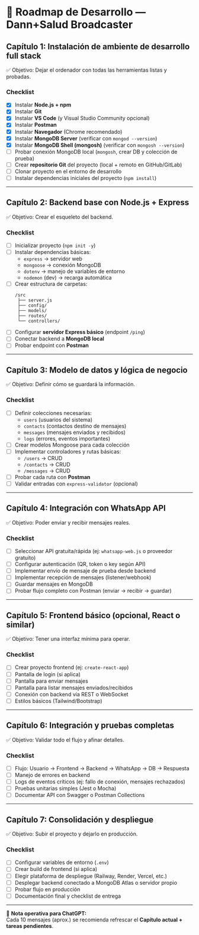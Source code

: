 # 📘 Roadmap de Desarrollo — Dann+Salud Broadcaster

## **Capítulo 1: Instalación de ambiente de desarrollo full stack**
✅ Objetivo: Dejar el ordenador con todas las herramientas listas y probadas.  

### Checklist
- [x] Instalar **Node.js + npm**  
- [x] Instalar **Git**  
- [x] Instalar **VS Code** (y Visual Studio Community opcional)  
- [x] Instalar **Postman**  
- [x] Instalar **Navegador** (Chrome recomendado)  
- [x] Instalar **MongoDB Server** (verificar con `mongod --version`)  
- [x] Instalar **MongoDB Shell (mongosh)** (verificar con `mongosh --version`)  
- [ ] Probar conexión MongoDB local (`mongosh`, crear DB y colección de prueba)  
- [ ] Crear **repositorio Git** del proyecto (local + remoto en GitHub/GitLab)  
- [ ] Clonar proyecto en el entorno de desarrollo  
- [ ] Instalar dependencias iniciales del proyecto (`npm install`)  

---

## **Capítulo 2: Backend base con Node.js + Express**
✅ Objetivo: Crear el esqueleto del backend.  

### Checklist
- [ ] Inicializar proyecto (`npm init -y`)  
- [ ] Instalar dependencias básicas:  
  - `express` → servidor web  
  - `mongoose` → conexión MongoDB  
  - `dotenv` → manejo de variables de entorno  
  - `nodemon` (dev) → recarga automática  
- [ ] Crear estructura de carpetas:  
  ```
  /src
   ├── server.js
   ├── config/
   ├── models/
   ├── routes/
   └── controllers/
  ```  
- [ ] Configurar **servidor Express básico** (endpoint `/ping`)  
- [ ] Conectar backend a **MongoDB local**  
- [ ] Probar endpoint con **Postman**  

---

## **Capítulo 3: Modelo de datos y lógica de negocio**
✅ Objetivo: Definir cómo se guardará la información.  

### Checklist
- [ ] Definir colecciones necesarias:  
  - `users` (usuarios del sistema)  
  - `contacts` (contactos destino de mensajes)  
  - `messages` (mensajes enviados y recibidos)  
  - `logs` (errores, eventos importantes)  
- [ ] Crear modelos Mongoose para cada colección  
- [ ] Implementar controladores y rutas básicas:  
  - `/users` → CRUD  
  - `/contacts` → CRUD  
  - `/messages` → CRUD  
- [ ] Probar cada ruta con **Postman**  
- [ ] Validar entradas con `express-validator` (opcional)  

---

## **Capítulo 4: Integración con WhatsApp API**
✅ Objetivo: Poder enviar y recibir mensajes reales.  

### Checklist
- [ ] Seleccionar API gratuita/rápida (ej: `whatsapp-web.js` o proveedor gratuito)  
- [ ] Configurar autenticación (QR, token o key según API)  
- [ ] Implementar envío de mensaje de prueba desde backend  
- [ ] Implementar recepción de mensajes (listener/webhook)  
- [ ] Guardar mensajes en MongoDB  
- [ ] Probar flujo completo con Postman (enviar → recibir → guardar)  

---

## **Capítulo 5: Frontend básico (opcional, React o similar)**
✅ Objetivo: Tener una interfaz mínima para operar.  

### Checklist
- [ ] Crear proyecto frontend (ej: `create-react-app`)  
- [ ] Pantalla de login (si aplica)  
- [ ] Pantalla para enviar mensajes  
- [ ] Pantalla para listar mensajes enviados/recibidos  
- [ ] Conexión con backend vía REST o WebSocket  
- [ ] Estilos básicos (Tailwind/Bootstrap)  

---

## **Capítulo 6: Integración y pruebas completas**
✅ Objetivo: Validar todo el flujo y afinar detalles.  

### Checklist
- [ ] Flujo: Usuario → Frontend → Backend → WhatsApp → DB → Respuesta  
- [ ] Manejo de errores en backend  
- [ ] Logs de eventos críticos (ej: fallo de conexión, mensajes rechazados)  
- [ ] Pruebas unitarias simples (Jest o Mocha)  
- [ ] Documentar API con Swagger o Postman Collections  

---

## **Capítulo 7: Consolidación y despliegue**
✅ Objetivo: Subir el proyecto y dejarlo en producción.  

### Checklist
- [ ] Configurar variables de entorno (`.env`)  
- [ ] Crear build de frontend (si aplica)  
- [ ] Elegir plataforma de despliegue (Railway, Render, Vercel, etc.)  
- [ ] Desplegar backend conectado a MongoDB Atlas o servidor propio  
- [ ] Probar flujo en producción  
- [ ] Documentación final y checklist de entrega  

---

📌 **Nota operativa para ChatGPT:**  
Cada 10 mensajes (aprox.) se recomienda refrescar el **Capítulo actual + tareas pendientes**.  
